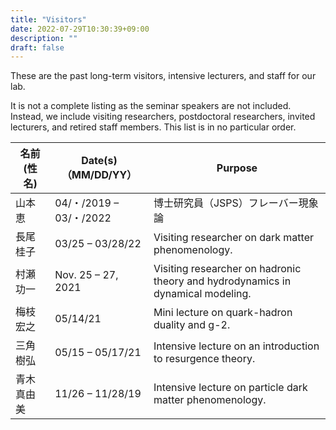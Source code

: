 ```yaml
---
title: "Visitors"
date: 2022-07-29T10:30:39+09:00
description: ""
draft: false
---
```

<!--
NOTE:
Tilte is displayed as Topic title in Home page and Listing page.
Description is displayed as Short summary in Home page.
This area up to !--more-- is displayed as Summary in listing pages linked from sidebar items.
-->
These are the past long-term visitors, intensive lecturers, and staff for our lab.
<!--more-->
It is not a complete listing as the seminar speakers are not included.  Instead, we include visiting researchers, postdoctoral researchers, invited lecturers, and retired staff members.  This list is in no particular order.

| 名前 (性 名) | Date(s)（MM/DD/YY） | Purpose | 
| ---- | ---- | ---- |
| 山本 恵 | 04/・/2019 – 03/・/2022 | 博士研究員（JSPS）フレーバー現象論 |
| 長尾 桂子 | 03/25 – 03/28/22 | Visiting researcher on dark matter phenomenology. |
| 村瀬　功一 | Nov. 25 – 27, 2021 | Visiting researcher on hadronic theory and hydrodynamics in dynamical modeling. |
| 梅枝 宏之 | 05/14/21 | Mini lecture on quark-hadron duality and g-2. | 
| 三角 樹弘 | 05/15 – 05/17/21| Intensive lecture on an introduction to resurgence theory. |
| 青木 真由美 | 11/26 – 11/28/19 | Intensive lecture on particle dark matter phenomenology. |
